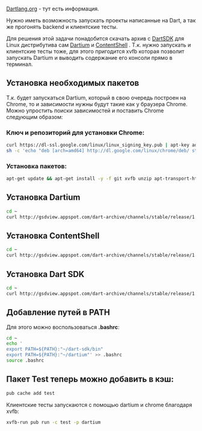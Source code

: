 [Dartlang.org](http://www.dartlang.org/tools/debian.html) - тут есть информация.

Нужно иметь возможность запускать проекты написанные на Dart, а так же прогонять backend и клиентские тесты.

Для решения этой задачи понадобится скачать архив с [DartSDK](http://gsdview.appspot.com/dart-archive/channels/stable/release/1.17.1/sdk/) для Linux дистрибутива сам [Dartium](http://gsdview.appspot.com/dart-archive/channels/stable/release/1.17.1/dartium/) и [ContentShell](http://gsdview.appspot.com/dart-archive/channels/stable/release/1.17.1/dartium/) . Т.к. нужно запускать и клиентские тесты тоже, для этого пригодится xvfb которая позволит запускать Dartium и выводить содержание его консоли прямо в терминал.

## Установка необходимых пакетов

Т.к. будет запускаться Dartium, который в свою очередь построен на Chrome, то и зависимости нужны будут такие как у браузера Chrome.
Можно упростить поиски зависимостей и поставить Chrome следующим образом:

### Ключ и репозиторий для установки Chrome:
```bash
curl https://dl-ssl.google.com/linux/linux_signing_key.pub | apt-key add - &&
sh -c 'echo "deb [arch=amd64] http://dl.google.com/linux/chrome/deb/ stable main" >> /etc/apt/sources.list.d/google-chrome.list'
```

### Установка пакетов:
```bash
apt-get update && apt-get install -y -f git xvfb unzip apt-transport-https google-chrome-stable --allow-unauthenticated && apt-get clean && rm -rf /tmp/* /var/lib/apt/lists/* /var/tmp/* /download/directory
```

## Установка Dartium
```bash
cd ~
curl http://gsdview.appspot.com/dart-archive/channels/stable/release/1.17.1/dartium/dartium-linux-x64-release.zip && unzip dartium-linux-x64-release.zip && rm dartium-linux-x64-release.zip && mv dartium-lucid64-full-stable-1.17.1.0 dartium && mv dartium/chrome dartium/dartium
```

## Установка ContentShell
```bash
cd ~
curl http://gsdview.appspot.com/dart-archive/channels/stable/release/1.17.1/dartium/content_shell-linux-x64-release.zip && unzip content_shell-linux-x64-release.zip && rm content_shell-linux-x64-release.zip && mv drt-lucid64-full-stable-1.17.1.0 content_shell
```

## Установка Dart SDK
```bash
cd ~
curl http://gsdview.appspot.com/dart-archive/channels/stable/release/1.17.1/sdk/dartsdk-linux-x64-release.zip && unzip dartsdk-linux-x64-release.zip && rm dartsdk-linux-x64-release.zip
```

## Добавление путей в PATH
Для этого можно воспользоваться **.bashrc**:

```bash
cd ~
echo '
export PATH=${PATH}:"~/dart-sdk/bin"
export PATH=${PATH}:"~/dartium"' >> .bashrc
source .bashrc
```

## Пакет Test теперь можно добавить в кэш:
```bash
pub cache add test
```

Клиентские тесты запускаются с помощью dartium и chrome благодаря xvfb:
```bash
xvfb-run pub run -c test -p dartium
```